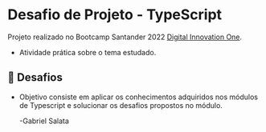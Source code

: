 # Desafio de Projeto - TypeScript

Projeto realizado no Bootcamp Santander 2022 [Digital Innovation One](https://digitalinnovation.one/).

- Atividade prática sobre o tema estudado.



## 📌 Desafios 

- Objetivo consiste em aplicar os conhecimentos adquiridos nos módulos de Typescript e solucionar os desafios propostos no módulo.
  
  
  
  -Gabriel Salata
  
  
